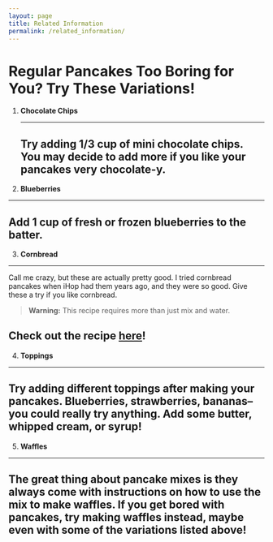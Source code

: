 ```yaml
---
layout: page
title: Related Information
permalink: /related_information/
---
```


# Regular Pancakes Too Boring for You? Try These Variations!

1. **Chocolate Chips**

   ---
   Try adding 1/3 cup of mini chocolate chips. You may decide to add more if you like your pancakes very chocolate-y.
   ---
   
2. **Blueberries**

  ---
  Add 1 cup of fresh or frozen blueberries to the batter.
  ---
  
3.  **Cornbread**

  ---
  Call me crazy, but these are actually pretty good. I tried cornbread pancakes when iHop had them years ago, and they were so good. Give these a try if you like cornbread.
  > **Warning:** This recipe requires more than just mix and water. 
  
  Check out the recipe [here](http://allrecipes.com/recipe/191710/cornbread-pancakes/)!
  ---
  
4. **Toppings**

  ---
  Try adding different toppings after making your pancakes. Blueberries, strawberries, bananas–you could really try anything. Add some butter, whipped cream, or syrup!
  ---
  
5. **Waffles**

  ---
  The great thing about pancake mixes is they always come with instructions on how to use the mix to make waffles. If you get bored with pancakes, try making waffles instead, maybe even with some of the variations listed above!
  ---
